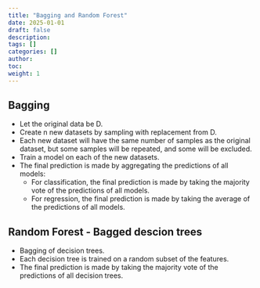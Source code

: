 ```yaml
---
title: "Bagging and Random Forest"
date: 2025-01-01
draft: false
description:
tags: []
categories: []
author:
toc:
weight: 1
---
```


## Bagging
   - Let the original data be D.
   - Create n new datasets by sampling with replacement from D.
   - Each new dataset will have the same number of samples as the original dataset, but some samples will be repeated, and some will be excluded.
   - Train a model on each of the new datasets.
   - The final prediction is made by aggregating the predictions of all models:
     - For classification, the final prediction is made by taking the majority vote of the predictions of all models.
     - For regression, the final prediction is made by taking the average of the predictions of all models.

## Random Forest - Bagged descion trees
   - Bagging of decision trees.
   - Each decision tree is trained on a random subset of the features.
   - The final prediction is made by taking the majority vote of the predictions of all decision trees.

